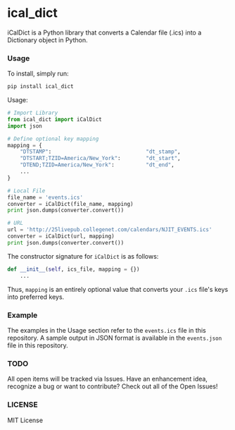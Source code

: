# ical_dict

iCalDict is a Python library that converts a Calendar file (.ics) into a Dictionary object in Python.

### Usage

To install, simply run:

```bash
pip install ical_dict
```

Usage:

```python
# Import Library
from ical_dict import iCalDict
import json

# Define optional key mapping
mapping = {
    "DTSTAMP":                              "dt_stamp",
    "DTSTART;TZID=America/New_York":        "dt_start",
    "DTEND;TZID=America/New_York":          "dt_end",
    ...
}

# Local File
file_name = 'events.ics'
converter = iCalDict(file_name, mapping)
print json.dumps(converter.convert())

# URL
url = 'http://25livepub.collegenet.com/calendars/NJIT_EVENTS.ics'
converter = iCalDict(url, mapping)
print json.dumps(converter.convert())
```

The constructor signature for `iCalDict` is as follows:

```python
def __init__(self, ics_file, mapping = {})
	...
```

Thus, `mapping` is an entirely optional value that converts your `.ics` file's keys into preferred keys.

### Example
The examples in the Usage section refer to the `events.ics` file in this repository. A sample output in JSON format is available in the `events.json` file in this repository. 

### TODO
All open items will be tracked via Issues. Have an enhancement idea, recognize a bug or want to contribute? Check out all of the Open Issues!

### LICENSE
MIT License
